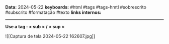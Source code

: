 
**Data:** 2024-05-22
**keyboards:** #html #tags #tags-hmtl #sobrescrito #subscrito
#formatação #texto 
**links internos:** 
___

**Use a tag : < sub > / < sup >**

![[Captura de tela 2024-05-22 162607.jpg]]
